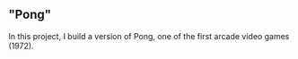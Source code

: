 <h2>"Pong"</h2>
<p>In this project, I build a version of Pong, one of the first arcade video games (1972).</p>
